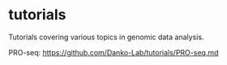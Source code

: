 # tutorials
Tutorials covering various topics in genomic data analysis.

PRO-seq: https://github.com/Danko-Lab/tutorials/PRO-seq.md
